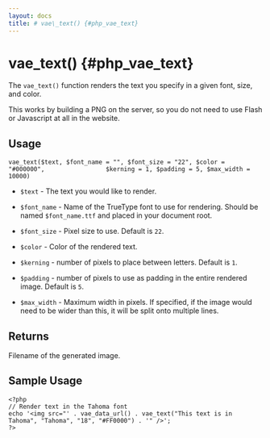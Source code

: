 ```yaml
---
layout: docs
title: # vae\_text() {#php_vae_text}
---
```


# vae\_text() {#php_vae_text}

The `vae_text()` function renders the text you specify in a given font,
size, and color.

This works by building a PNG on the server, so you do not need to use
Flash or Javascript at all in the website.

## Usage

`vae_text($text, $font_name = "", $font_size = "22", $color = "#000000",                 $kerning = 1, $padding = 5, $max_width = 10000)`

-   `$text` - The text you would like to render.

-   `$font_name` - Name of the TrueType font to use for rendering.
    Should be named `$font_name.ttf` and placed in your document root.

-   `$font_size` - Pixel size to use. Default is `22`.

-   `$color` - Color of the rendered text.

-   `$kerning` - number of pixels to place between letters. Default is
    `1`.

-   `$padding` - number of pixels to use as padding in the entire
    rendered image. Default is `5`.

-   `$max_width` - Maximum width in pixels. If specified, if the image
    would need to be wider than this, it will be split onto
    multiple lines.

## Returns

Filename of the generated image.

## Sample Usage

    <?php
    // Render text in the Tahoma font
    echo '<img src="' . vae_data_url() . vae_text("This text is in Tahoma", "Tahoma", "18", "#FF0000") . '" />';
    ?>
